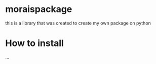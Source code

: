 # moraispackage
this is a library that was created to create my own package on python

# How to install
...